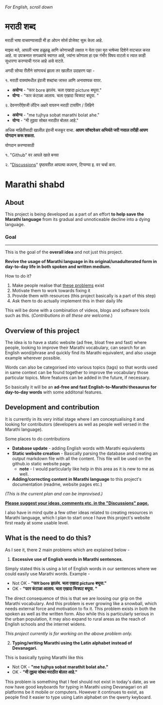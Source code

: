 *For English, scroll down*

# मराठी शब्द

मराठी भाषा वाचवण्यासाठी मी हा ओपन सोर्स प्रोजेक्ट सुरू केला आहे. 

माझ्या मते, आपली भाषा हळूहळू आणि कोणाचाही लक्षात न येता एका मृत भाषेच्या दिशेने वाटचाल करत आहे. 
या उपक्रमात सगळ्यांचे स्वागत आहे, ज्यांना कोणाला हा एक गंभीर विषय वाटतो व त्यात काही सुधारणा करण्याची गरज आहे असे वाटते. 

अगदी सोप्या रीतीने सांगायचं झाला तर खालील उदाहरण पहा - 

१. मराठी वाक्यांमधील इंग्रजी शब्दांचा जास्त आणि अनावश्यक वापर.

  - **अयोग्य** - "फार bore झालंय. चला एखादा picture बघूया."
  - **योग्य** - "फार कंटाळा आलाय. चला एखादा चित्रपट बघूया. "

२. देवनगरीऐवजी लॅटिन अक्षरे वापरुन मराठी टायपिंग / लिहिणे

  - **अयोग्य** - "me tujhya sobat marathi bolat ahe."
  - **योग्य** - "मी तुझ्या सोबत मराठीत बोलत आहे."

अधिक माहितीसाठी खालील इंग्रजी मजकूर वाचा.
**आपण सॉफ्टवेअर अभियंते जरी नसाल तरीही आपण योगदान करू शकता.**

योगदान करण्यासाठी 

१. "Github" वर आपले खाते बनवा 

२. "[Discussions](https://github.com/mukta-strot/marathi-shabd/discussions)" पृष्ठावरील आपल्या कल्पना, टिप्पण्या इ. वर चर्चा करा.

# Marathi shabd

## About

This project is being developed as a part of an effort **to help save the Marathi 
language** from its gradual and unnoticeable decline into a dying language.


### Goal
---

This is the goal of the **overall idea** and not just this project.

**Revive the usage of Marathi language in its original/unadulterated
form in day-to-day life in both spoken and written medium.**

How to do it?

1. Make people realise that [these problems](#problems) exist
2. Motivate them to work towards fixing it
3. Provide them with resources (this project basically is a part of this step)
4. Ask them to do actually implement this in their daily life

This will be done with a combination of videos, blogs and software tools
such as this.
(*Contributions in all these are welcome.*)

## Overview of this project

The idea is to have a static website (ad free, bloat free and fast) where 
people, looking to improve their Marathi vocabulary, can search for an English 
word/phrase and quickly find its Marathi equivalent, and also usage example 
wherever possible.

Words can also be categorised into various topics (tags) so that words used in
same context can be found together to improve the vocabulary those particular 
topics. More features can be added in the future, if necessary.

So basically it will be an **ad-free and fast English-to-Marathi thesaurus for 
day-to-day words** with some additonal features.

## Development and contribution
It is currently in its very initial stage where I am conceptualising it and
looking for contributors (developers as well as people well versed in the
Marathi language).

Some places to do contributions

- **Database update** - adding English words with Marathi equivalents
- **Static website creation** - Basically parsing the database and creating an 
output markdown file with all the content. This file will be used on the 
github.io static website page. 
  - **note** - I would particularly like help in this area as it is new to me as
well.
- **Adding/correcting content in Marathi language** to this project's 
documentation (readme, website pages etc.)

*(This is the current plan and can be improvised.)*

**[Please suggest your ideas, comments etc. in the "Discussions"
page.](https://github.com/mukta-strot/marathi-shabd/discussions)**

I also have in mind quite a few other ideas related to creating resources in 
Marathi language, which I plan to start once I have this project's website first
 ready at some usable level.

## What is the need to do this?<a name="problems"></a>

As I see it, there 2 main problems which are explained below -

1. **Excessive use of English words in Marathi sentences.**

Simply stated this is using a lot of English words in our sentences where 
we could easily use Marathi words. Example - 

  - Not OK - **"फार bore झालंय. चला एखादा picture बघूया."** 
  - OK - **"फार कंटाळा आलाय. चला एखादा चित्रपट बघूया. "**

 The direct consequence of this is that we are loosing our grip on the Marathi
vocabulary. And this problem is ever growing like a snowball, which needs
external force and motivation to fix it. This problem exists in both the spoken
as well as the written form. Also while this is particularly serious in the 
urban population, it may also expand to rural areas as the reach of English 
schools and the internet widens. 

*This project currently is for working on the above problem only.*

2. **Typing/writing Marathi using the Latin alphabet instead of Devanagari.** 

This is basically typing Marathi like this 

   - Not OK - **"me tujhya sobat marathit bolat ahe."**
   - OK - **"मी तुझ्या सोबत मराठीत बोलत आहे."**
   
This problem is something that I feel should not exist in today's date, as we 
now have good keyboards for typing in Marathi using Devanagari on all platforms 
be it mobile or computers.  However it continues to exist, as people find it 
easier to type using Latin alphabet on the qwerty keyboard.
